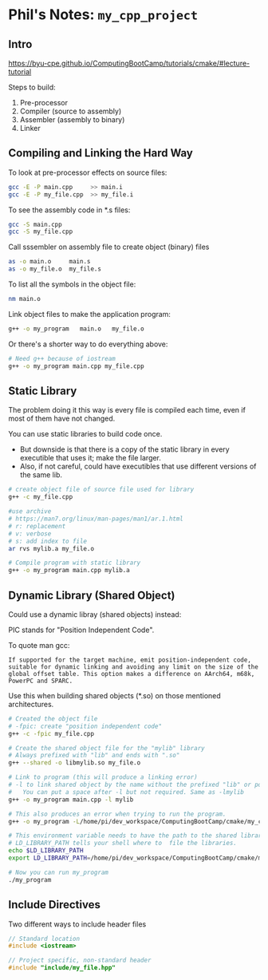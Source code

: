 # Phil's Notes: ```my_cpp_project```

## Intro
https://byu-cpe.github.io/ComputingBootCamp/tutorials/cmake/#lecture-tutorial

Steps to build:
1) Pre-processor
2) Compiler (source to assembly)
3) Assembler (assembly to binary)
4) Linker

## Compiling and Linking the Hard Way
To look at pre-processor effects on source files:
```bash
gcc -E -P main.cpp     >> main.i
gcc -E -P my_file.cpp  >> my_file.i
```

To see the assembly code in *.s files:
```bash
gcc -S main.cpp
gcc -S my_file.cpp
```

Call sssembler on assembly file to create object (binary) files
```bash
as -o main.o     main.s
as -o my_file.o  my_file.s
```

To list all the symbols in the object file:
```bash
nm main.o
```

Link object files to make the application program:
```bash
g++ -o my_program   main.o   my_file.o
```

Or there's a shorter way to do everything above:
```bash
# Need g++ because of iostream
g++ -o my_program main.cpp my_file.cpp
```

## Static Library
The problem doing it this way is every file is compiled each time, even if most of them have not changed.

You can use static libraries to build code once.
* But downside is that there is a copy of the static library in every executible that uses it; make the file larger.
* Also, if not careful, could have executibles that use different versions of the same lib.

```bash
# create object file of source file used for library
g++ -c my_file.cpp

#use archive
# https://man7.org/linux/man-pages/man1/ar.1.html
# r: replacement
# v: verbose
# s: add index to file
ar rvs mylib.a my_file.o
```

```bash
# Compile program with static library
g++ -o my_program main.cpp mylib.a
```

## Dynamic Library (Shared Object)
Could use a dynamic libray (shared objects) instead:

PIC stands for "Position Independent Code".

To quote man gcc:

    If supported for the target machine, emit position-independent code, suitable for dynamic linking and avoiding any limit on the size of the global offset table. This option makes a difference on AArch64, m68k, PowerPC and SPARC.

Use this when building shared objects (*.so) on those mentioned architectures.

```bash
# Created the object file
# -fpic: create "position independent code"
g++ -c -fpic my_file.cpp

# Create the shared object file for the "mylib" library
# Always prefixed with "lib" and ends with ".so"
g++ --shared -o libmylib.so my_file.o

# Link to program (this will produce a linking error)
# -l to link shared object by the name without the prefixed "lib" or postfix ".so"
#   You can put a space after -l but not required. Same as -lmylib
g++ -o my_program main.cpp -l mylib

# This also produces an error when trying to run the program.
g++ -o my_program -L/home/pi/dev_workspace/ComputingBootCamp/cmake/my_cpp_project main.cpp -l mylib

# This environment variable needs to have the path to the shared library.
# LD_LIBRARY_PATH tells your shell where to  file the libraries.
echo $LD_LIBRARY_PATH
export LD_LIBRARY_PATH=/home/pi/dev_workspace/ComputingBootCamp/cmake/my_cpp_project:$LD_LIBRARY_PATH

# Now you can run my_program
./my_program
```

## Include Directives

Two different ways to include header files
```C
// Standard location
#include <iostream>

// Project specific, non-standard header
#include "include/my_file.hpp"
```
